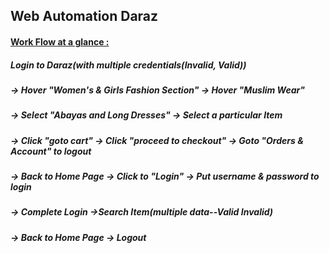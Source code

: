 ## Web Automation Daraz
#### <u>Work Flow at a glance :</u> 

##### Login to Daraz(with multiple credentials(Invalid, Valid)) 
##### -> Hover "Women's & Girls Fashion Section" -> Hover "Muslim Wear" 
##### -> Select "Abayas and Long Dresses" -> Select a particular Item 
##### -> Click "goto cart" -> Click "proceed to checkout" -> Goto "Orders & Account" to logout
##### -> Back to Home Page -> Click to "Login" -> Put username & password to login 
##### -> Complete Login ->Search Item(multiple data--Valid Invalid)
##### -> Back to Home Page -> Logout
